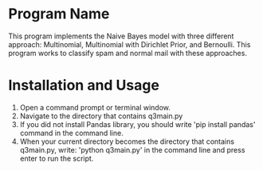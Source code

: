 # Program Name

This program implements the Naive Bayes model with three different approach: Multinomial, Multinomial with Dirichlet Prior, and Bernoulli. This program works to classify spam and normal mail with these approaches.

# Installation and Usage

1. Open a command prompt or terminal window.
2. Navigate to the directory that contains q3main.py
3. If you did not install Pandas library, you should write 'pip install pandas' command in
the command line.
3. When your current directory becomes the directory that contains q3main.py, write:
'python q3main.py' in the command line and press enter to run the script.
